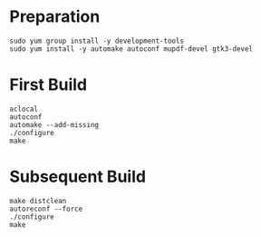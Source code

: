 # Preparation

```
sudo yum group install -y development-tools
sudo yum install -y automake autoconf mupdf-devel gtk3-devel
```

# First Build
```
aclocal
autoconf
automake --add-missing
./configure
make
```


# Subsequent Build
```
make distclean
autoreconf --force
./configure
make
```
